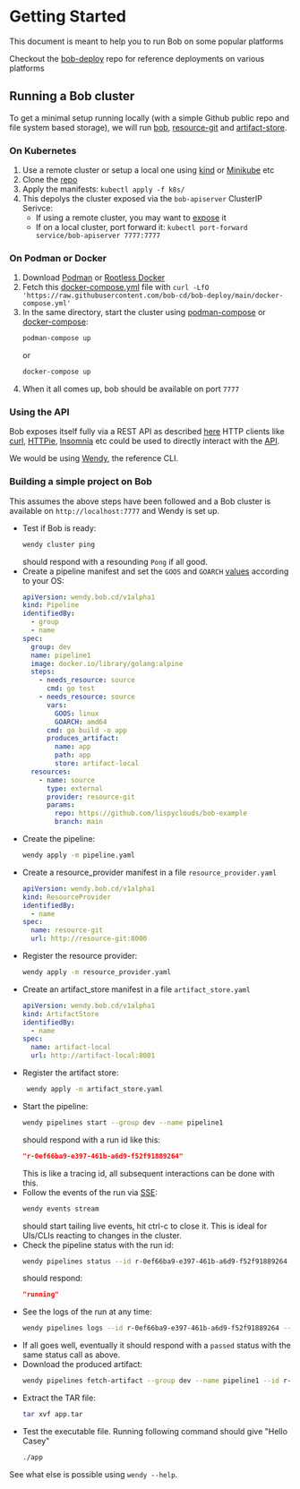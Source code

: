 # Getting Started

This document is meant to help you to run Bob on some popular platforms

Checkout the [bob-deploy](https://github.com/bob-cd/bob-deploy) repo for reference deployments on various platforms

## Running a Bob cluster

To get a minimal setup running locally (with a simple Github public repo and file system based storage), we will run [bob](https://github.com/bob-cd/bob), [resource-git](https://github.com/bob-cd/resource-git) and [artifact-store](https://github.com/bob-cd/artifact-local).

### On Kubernetes

1. Use a remote cluster or setup a local one using [kind](https://kind.sigs.k8s.io/) or [Minikube](https://minikube.sigs.k8s.io/docs/) etc
1. Clone the [repo](https://github.com/bob-cd/bob-deploy)
1. Apply the manifests: `kubectl apply -f k8s/`
1. This depolys the cluster exposed via the `bob-apiserver` ClusterIP Serivce:
   - If using a remote cluster, you may want to [expose](https://kubernetes.io/docs/tutorials/stateless-application/expose-external-ip-address/) it
   - If on a local cluster, port forward it: `kubectl port-forward service/bob-apiserver 7777:7777`

### On Podman or Docker

1. Download [Podman](https://podman.io/getting-started/installation) or [Rootless Docker](https://docs.docker.com/engine/security/rootless/)
1. Fetch this [docker-compose.yml](https://github.com/bob-cd/bob-deploy/blob/main/docker-compose.yml) file with `curl -LfO 'https://raw.githubusercontent.com/bob-cd/bob-deploy/main/docker-compose.yml'`
1. In the same directory, start the cluster using [podman-compose](https://github.com/containers/podman-compose#installation) or [docker-compose](https://docs.docker.com/compose/):
   ```bash
   podman-compose up
   ```
   or
   ```bash
   docker-compose up
   ```
1. When it all comes up, bob should be available on port `7777`

### Using the API

Bob exposes itself fully via a REST API as described [here](https://bob-cd.github.io/pages/api-reference.html)
HTTP clients like [curl](https://curl.haxx.se/), [HTTPie](https://httpie.org/), [Insomnia](https://insomnia.rest/) etc could be used to directly interact with the [API](api.md).

We would be using [Wendy](https://github.com/bob-cd/wendy), the reference CLI.

### Building a simple project on Bob

This assumes the above steps have been followed and a Bob cluster is available on `http://localhost:7777` and Wendy is set up.

- Test if Bob is ready:
  ```bash
  wendy cluster ping
  ```
  should respond with a resounding `Pong` if all good.
- Create a pipeline manifest and set the `GOOS` and `GOARCH` [values](https://golang.org/doc/install/source#environment) according to your OS:
  ```yaml title="pipeline.yaml" linenums="1"
  apiVersion: wendy.bob.cd/v1alpha1
  kind: Pipeline
  identifiedBy:
    - group
    - name
  spec:
    group: dev
    name: pipeline1
    image: docker.io/library/golang:alpine
    steps:
      - needs_resource: source
        cmd: go test
      - needs_resource: source
        vars:
          GOOS: linux
          GOARCH: amd64
        cmd: go build -o app
        produces_artifact:
          name: app
          path: app
          store: artifact-local
    resources:
      - name: source
        type: external
        provider: resource-git
        params:
          repo: https://github.com/lispyclouds/bob-example
          branch: main
  ```
- Create the pipeline:
  ```bash
  wendy apply -m pipeline.yaml
  ```
- Create a resource_provider manifest in a file `resource_provider.yaml`
  ```yaml title="resource_provider.yaml" linenums="1"
  apiVersion: wendy.bob.cd/v1alpha1
  kind: ResourceProvider
  identifiedBy:
    - name
  spec:
    name: resource-git
    url: http://resource-git:8000
  ```
- Register the resource provider:
  ```bash
  wendy apply -m resource_provider.yaml
  ```
- Create an artifact_store manifest in a file `artifact_store.yaml`
  ```yaml title="artifact_store.yaml" linenums="1"
  apiVersion: wendy.bob.cd/v1alpha1
  kind: ArtifactStore
  identifiedBy:
    - name
  spec:
    name: artifact-local
    url: http://artifact-local:8001
  ```
- Register the artifact store:
  ```bash
   wendy apply -m artifact_store.yaml
  ```
- Start the pipeline:
  ```bash
  wendy pipelines start --group dev --name pipeline1
  ```
  should respond with a run id like this:
  ```json
  "r-0ef66ba9-e397-461b-a6d9-f52f91889264"
  ```
  This is like a tracing id, all subsequent interactions can be done with this.
- Follow the events of the run via [SSE](https://en.wikipedia.org/wiki/Server-sent_events):
  ```bash
  wendy events stream
  ```
  should start tailing live events, hit ctrl-c to close it.
  This is ideal for UIs/CLIs reacting to changes in the cluster.
- Check the pipeline status with the run id:
  ```bash
  wendy pipelines status --id r-0ef66ba9-e397-461b-a6d9-f52f91889264
  ```
  should respond:
  ```json
  "running"
  ```
- See the logs of the run at any time:
  ```bash
  wendy pipelines logs --id r-0ef66ba9-e397-461b-a6d9-f52f91889264 --offset 0 --lines 50
  ```
- If all goes well, eventually it should respond with a `passed` status with the same status call as above.
- Download the produced artifact:
  ```bash
  wendy pipelines fetch-artifact --group dev --name pipeline1 --id r-0ef66ba9-e397-461b-a6d9-f52f91889264 --store-name artifact-local --artifact-name app
  ```
- Extract the TAR file:
  ```bash
  tar xvf app.tar
  ```
- Test the executable file. Running following command should give "Hello Casey"
  ```bash
  ./app
  ```

See what else is possible using `wendy --help`.

